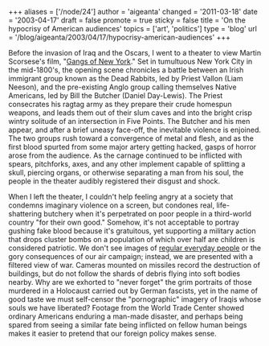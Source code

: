 +++
aliases = ['/node/24']
author = 'aigeanta'
changed = '2011-03-18'
date = '2003-04-17'
draft = false
promote = true
sticky = false
title = 'On the hypocrisy of American audiences'
topics = ['art', 'politics']
type = 'blog'
url = '/blog/aigeanta/2003/04/17/hypocrisy-american-audiences'
+++
<p>Before the invasion of Iraq and the Oscars, I went to a theater to view Martin Scorsese's film, "<a href="http://us.imdb.com/Title?0217505">Gangs of New York</a>." Set in tumultuous New York City in the mid-1800's, the opening scene chronicles a battle between an Irish immigrant group known as the Dead Rabbits, led by Priest Vallon (Liam Neeson), and the pre-existing Anglo group calling themselves Native Americans, led by Bill the Butcher (Daniel Day-Lewis).
 The Priest consecrates his ragtag army as they prepare their crude homespun weapons, and leads them out of their slum caves and into the bright crisp wintry solitude of an intersection in Five Points. The Butcher and his men appear, and after a brief uneasy face-off, the inevitable violence is enjoined. The two groups rush toward a convergence of metal and flesh, and as the first blood spurted from some major artery getting hacked, gasps of horror arose from the audience. As the carnage continued to be inflicted with spears, pitchforks, axes, and any other implement capable of splitting a skull, piercing organs, or otherwise separating a man from his soul, the people in the theater audibly registered their disgust and shock.</p><p>When I left the theater, I couldn't help feeling angry at a society that condemns imaginary violence on a screen, but condones real, life-shattering butchery when it's perpetrated on poor people in a third-world country "for their own good." Somehow, it's not acceptable to portray gushing fake blood because it's gratuitous, yet supporting a military action that drops cluster bombs on a population of which over half are children is considered patriotic. We don't see images of <a href="http://www.regulareverydaypeople.com/">regular everyday people</a> or the gory consequences of our air campaign; instead, we are presented with a filtered view of war. Cameras mounted on missiles record the destruction of buildings, but do not follow the shards of debris flying into soft bodies nearby. Why are we exhorted to "never forget" the grim portraits of  those murdered in a Holocaust carried out by German fascists, yet in the name of good taste we must self-censor the "pornographic" imagery of Iraqis whose souls we have liberated? Footage from the World Trade Center showed ordinary Americans enduring a man-made disaster, and perhaps being spared from seeing a similar fate being inflicted on fellow human beings makes it easier to pretend that our foreign policy makes sense.


